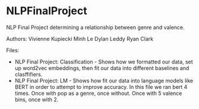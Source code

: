 # NLPFinalProject
NLP Final Project determining a relationship between genre and valence.

Authors: 
Vivienne Kupiecki
Minh Le
Dylan Leddy
Ryan Clark

Files:
- NLP Final Project: Classification - Shows how we formatted our data, set up word2vec embeddings, 
  then fit our data into different baselines and clasffifiers.
- NLP Final Project: LM - Shows how fit our data into language models like BERT in order to attempt 
  to improve accuracy. In this file we ran bert 4 times.  Once with pop as a genre, once without.
  Once with 5 valence bins, once with 2.
